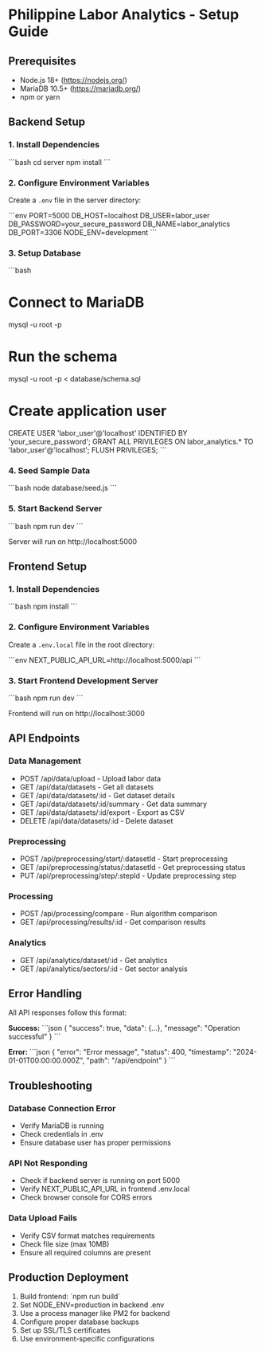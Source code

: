 # Philippine Labor Analytics - Setup Guide

## Prerequisites

- Node.js 18+ (https://nodejs.org/)
- MariaDB 10.5+ (https://mariadb.org/)
- npm or yarn

## Backend Setup

### 1. Install Dependencies

\`\`\`bash
cd server
npm install
\`\`\`

### 2. Configure Environment Variables

Create a `.env` file in the server directory:

\`\`\`env
PORT=5000
DB_HOST=localhost
DB_USER=labor_user
DB_PASSWORD=your_secure_password
DB_NAME=labor_analytics
DB_PORT=3306
NODE_ENV=development
\`\`\`

### 3. Setup Database

\`\`\`bash
# Connect to MariaDB
mysql -u root -p

# Run the schema
mysql -u root -p < database/schema.sql

# Create application user
CREATE USER 'labor_user'@'localhost' IDENTIFIED BY 'your_secure_password';
GRANT ALL PRIVILEGES ON labor_analytics.* TO 'labor_user'@'localhost';
FLUSH PRIVILEGES;
\`\`\`

### 4. Seed Sample Data

\`\`\`bash
node database/seed.js
\`\`\`

### 5. Start Backend Server

\`\`\`bash
npm run dev
\`\`\`

Server will run on http://localhost:5000

## Frontend Setup

### 1. Install Dependencies

\`\`\`bash
npm install
\`\`\`

### 2. Configure Environment Variables

Create a `.env.local` file in the root directory:

\`\`\`env
NEXT_PUBLIC_API_URL=http://localhost:5000/api
\`\`\`

### 3. Start Frontend Development Server

\`\`\`bash
npm run dev
\`\`\`

Frontend will run on http://localhost:3000

## API Endpoints

### Data Management
- POST /api/data/upload - Upload labor data
- GET /api/data/datasets - Get all datasets
- GET /api/data/datasets/:id - Get dataset details
- GET /api/data/datasets/:id/summary - Get data summary
- GET /api/data/datasets/:id/export - Export as CSV
- DELETE /api/data/datasets/:id - Delete dataset

### Preprocessing
- POST /api/preprocessing/start/:datasetId - Start preprocessing
- GET /api/preprocessing/status/:datasetId - Get preprocessing status
- PUT /api/preprocessing/step/:stepId - Update preprocessing step

### Processing
- POST /api/processing/compare - Run algorithm comparison
- GET /api/processing/results/:id - Get comparison results

### Analytics
- GET /api/analytics/dataset/:id - Get analytics
- GET /api/analytics/sectors/:id - Get sector analysis

## Error Handling

All API responses follow this format:

**Success:**
\`\`\`json
{
  "success": true,
  "data": {...},
  "message": "Operation successful"
}
\`\`\`

**Error:**
\`\`\`json
{
  "error": "Error message",
  "status": 400,
  "timestamp": "2024-01-01T00:00:00.000Z",
  "path": "/api/endpoint"
}
\`\`\`

## Troubleshooting

### Database Connection Error
- Verify MariaDB is running
- Check credentials in .env
- Ensure database user has proper permissions

### API Not Responding
- Check if backend server is running on port 5000
- Verify NEXT_PUBLIC_API_URL in frontend .env.local
- Check browser console for CORS errors

### Data Upload Fails
- Verify CSV format matches requirements
- Check file size (max 10MB)
- Ensure all required columns are present

## Production Deployment

1. Build frontend: \`npm run build\`
2. Set NODE_ENV=production in backend .env
3. Use a process manager like PM2 for backend
4. Configure proper database backups
5. Set up SSL/TLS certificates
6. Use environment-specific configurations
